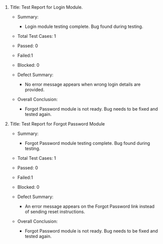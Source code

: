 1. Title: Test Report for Login Module.

   -  Summary:
      - Login module testing complete. Bug found during testing.

   - Total Test Cases: 1
   - Passed: 0
   - Failed:1
   - Blocked: 0

   -  Defect Summary:
      - No error message appears when wrong login details are provided.

   - Overall Conclusion:
      - Forgot Password module is not ready. Bug needs to be fixed and tested again.














2. Title: Test Report for Forgot Password Module 

   - Summary:
      - Forgot Password module testing complete. Bug found during testing.

   - Total Test Cases: 1
   - Passed: 0
   - Failed:1
   - Blocked: 0

   - Defect Summary:
      - An error message appears on the Forgot Password link instead of sending reset instructions.

   - Overall Conclusion:
      - Forgot Password module is not ready. Bug needs to be fixed and tested again.


